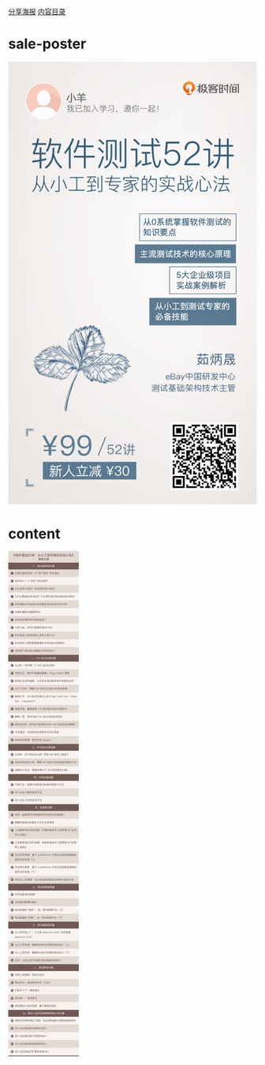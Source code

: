[分享海报](#sale-poster)
[内容目录](#content)

# sale-poster


![sale-poster](../img/103-sale-poster.jpg)
# content
![content](../img/103-content.jpg)
